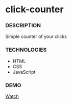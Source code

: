 # click-counter

### DESCRIPTION

Simple counter of your clicks

### TECHNOLOGIES

- HTML
- CSS
- JavaScript

### DEMO

[Watch](https://varvaraborodina.github.io/click-counter/)
